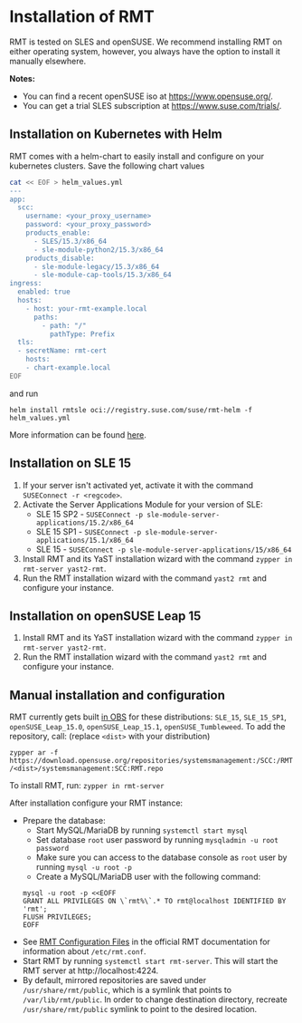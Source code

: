 # Installation of RMT

RMT is tested on SLES and openSUSE. We recommend installing RMT on either operating system, however, you always have the option to install it manually elsewhere.

**Notes:**

* You can find a recent openSUSE iso at https://www.opensuse.org/.
* You can get a trial SLES subscription at https://www.suse.com/trials/.

## Installation on Kubernetes with Helm

RMT comes with a helm-chart to easily install and configure on your kubernetes clusters. Save the following chart values

```bash
cat << EOF > helm_values.yml
---
app:
  scc:
    username: <your_proxy_username>
    password: <your_proxy_password>
    products_enable:
      - SLES/15.3/x86_64
      - sle-module-python2/15.3/x86_64
    products_disable:
      - sle-module-legacy/15.3/x86_64
      - sle-module-cap-tools/15.3/x86_64
ingress:
  enabled: true
  hosts:
    - host: your-rmt-example.local
      paths:
        - path: "/"
          pathType: Prefix
  tls:
  - secretName: rmt-cert
    hosts:
    - chart-example.local
EOF
```

and run

`helm install rmtsle oci://registry.suse.com/suse/rmt-helm -f helm_values.yml`

More information can be found [here](https://documentation.suse.com/sles/15-SP4/html/SLES-all/cha-rmt-installation.html#sec-rmt-deploy-kubernetes).

## Installation on SLE 15

1. If your server isn't activated yet, activate it with the command `SUSEConnect -r <regcode>`.
2. Activate the Server Applications Module for your version of SLE:
    * SLE 15 SP2 - `SUSEConnect -p sle-module-server-applications/15.2/x86_64`
    * SLE 15 SP1 - `SUSEConnect -p sle-module-server-applications/15.1/x86_64`
    * SLE 15 - `SUSEConnect -p sle-module-server-applications/15/x86_64`
3. Install RMT and its YaST installation wizard with the command `zypper in rmt-server yast2-rmt`.
4. Run the RMT installation wizard with the command `yast2 rmt` and configure your instance.

## Installation on openSUSE Leap 15

1. Install RMT and its YaST installation wizard with the command `zypper in rmt-server yast2-rmt`.
2. Run the RMT installation wizard with the command `yast2 rmt` and configure your instance.

## Manual installation and configuration

RMT currently gets built [in OBS](https://build.opensuse.org/package/show/systemsmanagement:SCC:RMT/rmt-server) for these distributions: `SLE_15`, `SLE_15_SP1`, `openSUSE_Leap_15.0`, `openSUSE_Leap_15.1`, `openSUSE_Tumbleweed`.
To add the repository, call: (replace `<dist>` with your distribution)

`zypper ar -f https://download.opensuse.org/repositories/systemsmanagement:/SCC:/RMT/<dist>/systemsmanagement:SCC:RMT.repo`

To install RMT, run: `zypper in rmt-server`

After installation configure your RMT instance:

* Prepare the database:
    * Start MySQL/MariaDB by running `systemctl start mysql`
    * Set database `root` user password by running `mysqladmin -u root password`
    * Make sure you can access to the database console as `root` user by running `mysql -u root -p`
    * Create a MySQL/MariaDB user with the following command:
    ```
    mysql -u root -p <<EOFF
    GRANT ALL PRIVILEGES ON \`rmt%\`.* TO rmt@localhost IDENTIFIED BY 'rmt';
    FLUSH PRIVILEGES;
    EOFF
    ```
* See [RMT Configuration Files](https://www.suse.com/documentation/sles-15/book_rmt/data/sec_rmt_config.html)
  in the official RMT documentation for information about `/etc/rmt.conf`.
* Start RMT by running `systemctl start rmt-server`. This will start the RMT server at http://localhost:4224.
* By default, mirrored repositories are saved under `/usr/share/rmt/public`, which is a symlink that points to
`/var/lib/rmt/public`. In order to change destination directory, recreate `/usr/share/rmt/public` symlink to point to the
desired location.
